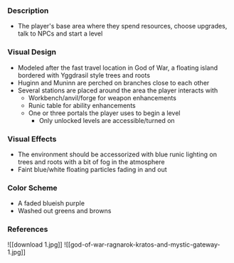 ### Description
- The player's base area where they spend resources, choose upgrades, talk to NPCs and start a level
### Visual Design
- Modeled after the fast travel location in God of War, a floating island bordered with Yggdrasil style trees and roots
- Huginn and Muninn are perched on branches close to each other
- Several stations are placed around the area the player interacts with
	- Workbench/anvil/forge for weapon enhancements
	- Runic table for ability enhancements
	- One or three portals the player uses to begin a level
		- Only unlocked levels are accessible/turned on
### Visual Effects
- The environment should be accessorized with blue runic lighting on trees and roots with a bit of fog in the atmosphere
- Faint blue/white floating particles fading in and out
### Color Scheme
- A faded blueish purple
- Washed out greens and browns
### References
![[download 1.jpg]]
![[god-of-war-ragnarok-kratos-and-mystic-gateway-1.jpg]]